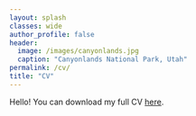 ```yaml
---
layout: splash
classes: wide
author_profile: false
header:
  image: /images/canyonlands.jpg
  caption: "Canyonlands National Park, Utah"
permalink: /cv/
title: "CV"
---
```


Hello! You can download my full CV [here](https://github.com/clifmckee/CV-files/blob/3954aa30b4ce30577fa56d6d873d77bf7ce59bdd/McKee-CV.pdf).